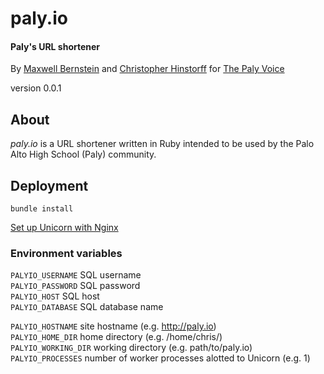 # paly.io
#### Paly's URL shortener
By [Maxwell Bernstein](http://bernsteinbear.com) and [Christopher Hinstorff](http://chinstorff.com) for [The Paly Voice](http://palyvoice.com)

version 0.0.1

## About
*paly.io* is a URL shortener written in Ruby intended to be used by the Palo Alto High School (Paly) community.

## Deployment
`bundle install`

[Set up Unicorn with Nginx](http://recipes.sinatrarb.com/p/deployment/nginx_proxied_to_unicorn)

### Environment variables
`PALYIO_USERNAME` SQL username  
`PALYIO_PASSWORD` SQL password  
`PALYIO_HOST` SQL host  
`PALYIO_DATABASE` SQL database name  

`PALYIO_HOSTNAME` site hostname (e.g. http://paly.io)  
`PALYIO_HOME_DIR` home directory (e.g. /home/chris/)  
`PALYIO_WORKING_DIR` working directory (e.g. path/to/paly.io)  
`PALYIO_PROCESSES` number of worker processes alotted to Unicorn (e.g. 1)  
